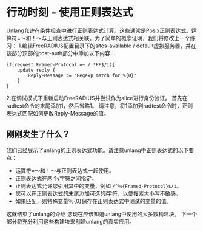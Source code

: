 # 行动时刻 - 使用正则表达式
Unlang允许在条件检查中进行正则表达式计算。这些通常是Posix正则表达式。运算符=〜和！〜与正则表达式相关联。为了简单的概念证明，我们将修改上一个练习：
1.编辑FreeRADIUS配置目录下的sites-available / default虚拟服务器，并在该部分顶部的post-auth部分中添加以下内容：
```
if(request:Framed-Protocol =~ /.*PP$/i){
	update reply {
		Reply-Message := "Regexp match for %{0}"
	}
}
```
2.在调试模式下重新启动FreeRADIUS并尝试作为alice进行身份验证。
首先在radtest命令的末尾添加1，然后省略1。
请注意，将1添加到radtest命令时，正则表达式匹配如何更改Reply-Message的值。

## 刚刚发生了什么？
我们已经展示了unlang的正则表达式功能。请注意unlang中正则表达式的以下要点：
+ 运算符=〜和！〜与正则表达式一起使用。
+ 正则表达式在两个/字符之间指定。
+ 正则表达式允许您引用其中的变量，例如 `/^％{Framed-Protocol}$/i`。
+ 您可以在正则表达式的末尾添加可选的i字符，以使搜索大小写不敏感。
+ 如果匹配，则特殊变量％{0}保存在正则表达式中测试的变量的值。

这就结束了unlang的介绍 您现在应该知道unlang中使用的大多数构建块。 下一个部分将充分利用这些构建块来创建unlang的真实应用。
